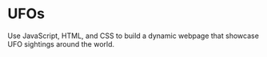 # UFOs
Use JavaScript, HTML, and CSS to build a dynamic webpage that showcase UFO sightings around the world.
